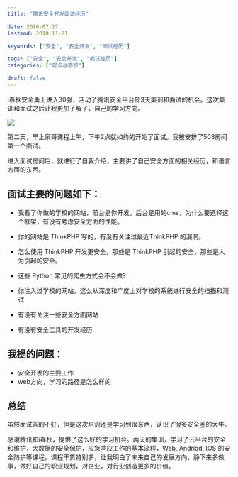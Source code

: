 ```yaml
---
title: "腾讯安全开发面试经历"

date: 2016-07-27
lastmod: 2018-11-21

keywords: ["安全", "安全开发", "面试经历"]

tags: ["安全", "安全开发", "面试经历"]
categories: ["观点与感想"]

draft: false
---
```


i春秋安全勇士进入30强，活动了腾讯安全平台部3天集训和面试的机会。这次集训和面试之后让我更加了解了，自己的学习方向。

<!--more-->

![](https://static.cizel.cn/2018-05-10-15258822666252.jpg)

第二天，早上泉哥课程上午，下午2点就如约的开始了面试。我被安排了503房间第一个面试。

进入面试房间后，就进行了自我介绍，主要讲了自己安全方面的相关经历，和语言方面的东西。

## 面试主要的问题如下：

- 我看了你做的学校的网站，前台是你开发，后台是用的cms，为什么要选择这个框架，有没有考虑安全方面的性能。

- 你的网站是 ThinkPHP 写的，有没有关注过最近ThinkPHP 的漏洞。

- 怎么使用 ThinkPHP 开发更安全，那些是 ThinkPHP 引起的安全，那些是人为引起的安全。

- 这些 Python 常见的爬虫方式会不会做?

- 你注入过学校的网站，这么从深度和广度上对学校的系统进行安全的扫描和测试

- 有没有关注一些安全方面网站

- 有没有安全工具的开发经历

## 我提的问题：

- 安全开发的主要工作
- web方向，学习的路径是怎么样的

## 总结

虽然面试答的不好，但是这次培训还是学习到很东西，认识了很多安全圈的大牛。

感谢腾讯和i春秋，提供了这么好的学习机会。两天的集训，学习了云平台的安全和维护，大数据的安全保护，应急响应工作的基本流程，Web, Andriod, IOS 的安全防护等课程。课程干货特别多，让我明白了未来自己的发展方向，静下来多做事，做好自己的职业规划，对企业，对行业创造更多的价值。
